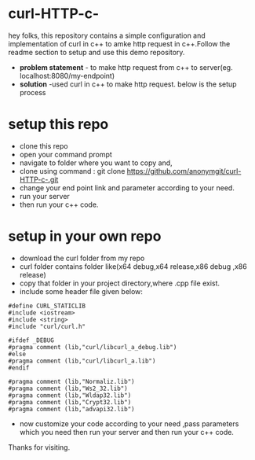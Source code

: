 # curl-HTTP-c-
hey folks, this repository contains a simple configuration and implementation of curl in c++ to amke http request in c++.Follow the readme section to setup and use this demo repository.

- **problem statement** - to make http request from c++ to server(eg. localhost:8080/my-endpoint) 
- **solution** -used curl in c++ to make http request.
below is the setup process

# setup this repo
- clone this repo
- open your command prompt
- navigate to folder where you want to copy and,
- clone using command : git clone https://github.com/anonymgit/curl-HTTP-c-.git
- change your end point link and parameter according to your need.
- run your server 
- then run your c++ code.


# setup in your own repo
- download the curl folder from my repo
- curl folder contains folder like(x64 debug,x64 release,x86 debug ,x86 release)
- copy that folder in your project directory,where .cpp file exist.
- include some header file given below:
```
#define CURL_STATICLIB
#include <iostream>
#include <string>
#include "curl/curl.h"

#ifdef _DEBUG
#pragma comment (lib,"curl/libcurl_a_debug.lib")
#else
#pragma comment (lib,"curl/libcurl_a.lib")
#endif

#pragma comment (lib,"Normaliz.lib")
#pragma comment (lib,"Ws2_32.lib")
#pragma comment (lib,"Wldap32.lib")
#pragma comment (lib,"Crypt32.lib")
#pragma comment (lib,"advapi32.lib")
```
- now customize your code according to your need ,pass parameters which you need then run your server and then run your c++ code.

Thanks for visiting.
